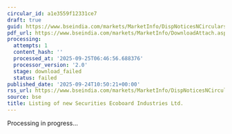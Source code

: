```yaml
---
circular_id: a1e3559f12331ce7
draft: true
guid: https://www.bseindia.com/markets/MarketInfo/DispNoticesNCirculars.aspx?Noticeid={5A84AB8C-AC11-4E55-B78B-5DE4393F5FEF}&noticeno=20250924-15&dt=09/24/2025&icount=15&totcount=75&flag=0
pdf_url: https://www.bseindia.com/markets/MarketInfo/DownloadAttach.aspx?id=20250924-15&attachedId=
processing:
  attempts: 1
  content_hash: ''
  processed_at: '2025-09-25T06:46:56.688376'
  processor_version: '2.0'
  stage: download_failed
  status: failed
published_date: '2025-09-24T10:50:21+00:00'
rss_url: https://www.bseindia.com/markets/MarketInfo/DispNoticesNCirculars.aspx?Noticeid={5A84AB8C-AC11-4E55-B78B-5DE4393F5FEF}&noticeno=20250924-15&dt=09/24/2025&icount=15&totcount=75&flag=0
source: bse
title: Listing of new Securities Ecoboard Industries Ltd.
---
```


Processing in progress...